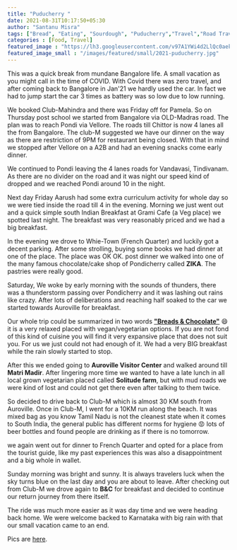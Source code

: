 ```yaml
---
title: "Puducherry "
date: 2021-08-31T10:17:50+05:30
author: "Santanu Misra"
tags: ["Bread", "Eating", "Sourdough", "Puducherry","Travel","Road Travel"]
categories : [Food, Travel]
featured_image : "https://lh3.googleusercontent.com/v97A1YWi4d2LlQc0aekk85673NI5glzUvkIMq62Vqt0-m-kkAA7F62wKBkmi2pPAWJ-GJs9Q0p-Ycmg0TjoSsFuAHeqXMFNAdG-HTssOdo6HQY3mA1GYbd-hBB42N8WqunqHuCMyH9M"
featured_image_small : "/images/featured/small/2021-puducherry.jpg"
---
```

This was a quick break from mundane Bangalore life. A small vacation as you might call in the time of COVID. With Covid there was zero travel, and after coming back to Bangalore in Jan'21 we hardly used the car. In fact we had to jump start the car 3 times as battery was so low due to low running.

We booked Club-Mahindra and there was Friday off for Pamela. So on Thursday post school we started from Bangalore via OLD-Madras road. The plan was to reach Pondi via Vellore.  The roads till Chittor is now 4 lanes all the from Bangalore. The club-M suggested we have our dinner on the way as there are restriction of 9PM for restaurant being closed. With that in mind we stopped after Vellore on a A2B and had an evening snacks come early dinner.

We continued to Pondi leaving the 4 lanes roads for Vandavasi, Tindivanam. As there are no divider on the road and it was night our speed kind of dropped and we reached Pondi around 10 in the night.

Next day Friday Aarush had some extra curriculum activity for whole day so we were tied inside the road till 4 in the evening. Morning we just went out and a quick simple south Indian Breakfast at Grami Cafe (a Veg place) we spotted last night. The breakfast was very reasonably  priced and we had a big breakfast.

In the evening we drove to Whie-Town (French Quarter) and luckily got a decent parking. After some strolling, buying some books we had dinner at one of the place. The place was OK OK. post dinner we walked into one of the many famous chocolate/cake shop of Pondicherry called **ZIKA**. The pastries were really good. 

Saturday, We woke by early morning with the sounds of thunders, there was a thunderstorm passing over Pondicherry and it was lashing out rains like crazy. After lots of deliberations and reaching half soaked to the car we started towards Auroville for breakfast.

Our whole trip could be summarized in two words [**"Breads & Chocolate"**](https://www.instagram.com/breadandchocolate_india/) :smile: it is a very relaxed placed with vegan/vegetarian options. If you are not fond of this kind of cuisine you will find it very expansive place that does not suit you. For us we just could not had enough of it. We had a very  BIG breakfast while the rain slowly started to stop.

After this we ended going to **Auroville Visitor Center** and walked around till **Matri Madir**. After lingering more time we wanted to have a late lunch in all local grown vegetarian placed called **Solitude farm**, but with mud roads we were kind of lost and could not get there even after talking to them twice.

So decided to drive back to Club-M which is almost 30 KM south from Auroville. Once in Club-M, I went for a 10KM run along the beach. It was mixed bag as you know Tamil Nadu is not the cleanest state when it comes to South India, the general public has different norms for hygiene :rage: lots of beer bottles and found people are drinking as if there is no tomorrow.

we again went out for dinner to French Quarter and opted for a place from the tourist guide, like my past experiences this was also a disappointment and a big whole in wallet.

Sunday morning was bright and sunny.  It is always travelers luck when the sky turns blue on the last day and you are about to leave.
After checking out from Club-M we drove again to **B&C** for breakfast and decided to continue our return journey from there itself. 

The ride was much more easier as it was day time and we were heading back home. We were welcome backed to Karnataka with big rain with that our small vacation came to an end. 

Pics are [here](https://photos.app.goo.gl/igXngL8p2Bp5qEjw9). 
